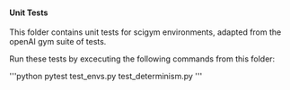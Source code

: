 #### Unit Tests

This folder contains unit tests for scigym environments, adapted from the openAI gym suite of tests.

Run these tests by excecuting the following commands from this folder:

'''python
pytest test_envs.py test_determinism.py
'''

